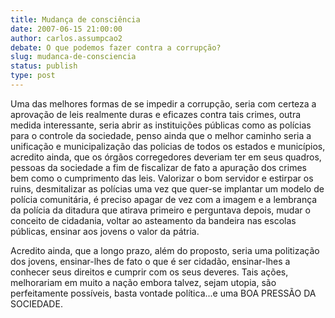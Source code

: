 ```yaml
---
title: Mudança de consciência
date: 2007-06-15 21:00:00
author: carlos.assumpcao2
debate: O que podemos fazer contra a corrupção?
slug: mudanca-de-consciencia
status: publish 
type: post
---
```


Uma das melhores formas de se impedir a corrupção, seria com certeza a aprovação de leis realmente duras e eficazes contra tais crimes, outra medida interessante, seria abrir as instituições públicas como as polícias para o controle da sociedade, penso ainda que o melhor caminho seria a unificação e municipalização das policias de todos os estados e municípios, acredito ainda, que os órgãos corregedores deveriam ter em seus quadros, pessoas da sociedade a fim de fiscalizar de fato a apuração dos crimes bem como o cumprimento das leis. Valorizar o bom servidor e estirpar os ruins, desmitalizar as polícias uma vez que quer-se implantar um modelo de polícia comunitária, é preciso apagar de vez com a imagem e a lembrança da polícia da ditadura que atirava primeiro e perguntava depois, mudar o conceito de cidadania, voltar ao asteamento da bandeira nas escolas públicas, ensinar aos jovens o valor da pátria.  

Acredito ainda, que a longo prazo, além do proposto, seria uma politização dos jovens, ensinar-lhes de fato o que é ser cidadão, ensinar-lhes a conhecer seus direitos e cumprir com os seus deveres. Tais ações, melhorariam em muito a nação embora talvez, sejam utopia, são perfeitamente possíveis, basta vontade política...e uma BOA PRESSÃO DA SOCIEDADE.  


